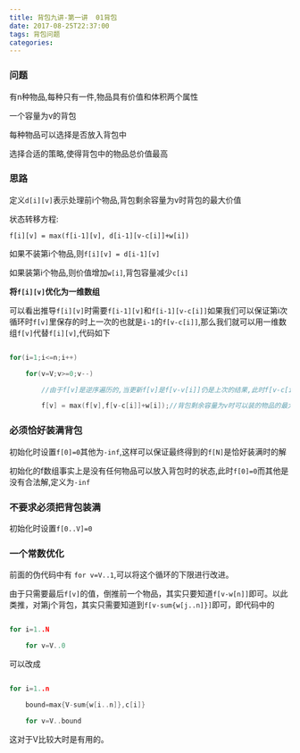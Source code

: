 ```yaml
---
title: 背包九讲-第一讲  01背包
date: 2017-08-25T22:37:00
tags: 背包问题
categories:
---
```


### 问题

有n种物品,每种只有一件,物品具有价值和体积两个属性

一个容量为v的背包

每种物品可以选择是否放入背包中

选择合适的策略,使得背包中的物品总价值最高



### 思路

定义`d[i][v]`表示处理前i个物品,背包剩余容量为v时背包的最大价值

状态转移方程:

`f[i][v] = max(f[i-1][v], d[i-1][v-c[i]]+w[i])`

如果不装第i个物品,则`f[i][v] = d[i-1][v]`

如果装第i个物品,则价值增加`w[i]`,背包容量减少`c[i]`



__将`f[i][v]`优化为一维数组__

可以看出推导`f[i][v]`时需要`f[i-1][v]`和`f[i-1][v-c[i]]`如果我们可以保证第i次循环时`f[v]`里保存的时上一次的也就是`i-1`的`f[v-c[i]]`,那么我们就可以用一维数组`f[v]`代替`f[i][v]`,代码如下



```cpp

for(i=1;i<=n;i++)

    for(v=V;v>=0;v--)

        //由于f[v]是逆序遍历的,当更新f[v]是f[v-v[i]]仍是上次的结果,此时f[v-c[i]]相当于f[i-1][v-v[i]]

        f[v] = max(f[v],f[v-c[i]]+w[i]);//背包剩余容量为v时可以装的物品的最大价值

```



### 必须恰好装满背包

初始化时设置`f[0]=0`其他为`-inf`,这样可以保证最终得到的`f[N]`是恰好装满时的解



初始化的f数组事实上是没有任何物品可以放入背包时的状态,此时`f[0]=0`而其他是没有合法解,定义为`-inf`



### 不要求必须把背包装满

初始化时设置`f[0..V]=0`



### 一个常数优化

前面的伪代码中有 `for v=V..1`,可以将这个循环的下限进行改进。



由于只需要最后`f[v]`的值，倒推前一个物品，其实只要知道`f[v-w[n]]`即可。以此类推，对第j个背包，其实只需要知道到`f[v-sum{w[j..n]}]`即可，即代码中的

```cpp

for i=1..N

    for v=V..0

```

可以改成

```cpp

for i=1..n

    bound=max{V-sum{w[i..n]},c[i]}

    for v=V..bound

```

这对于V比较大时是有用的。
    